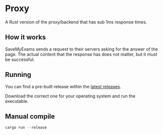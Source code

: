 # Proxy

A Rust version of the proxy/backend that has sub 1ms response times.

## How it works

SaveMyExams sends a request to their servers asking for the answer of the page. The actual content that the response has does not matter, but it must be successful.

## Running

You can find a pre-built release within the [latest releases]().

Download the correct one for your operating system and run the executable.

## Manual compile

```rust
cargo run --release
```